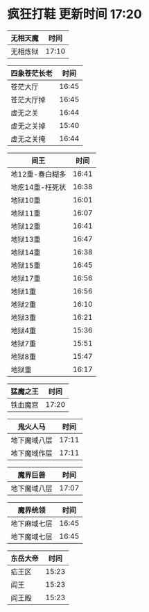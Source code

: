 # 疯狂打鞋 更新时间 17:20

| 无相天魔   | 时间    |
|--------|-------|
| 无相炼狱 | 17:10 |

| 四象苍茫长老   | 时间    |
|--------|-------|
| 苍茫大厅 | 16:45 |
| 苍茫大厅掉 | 16:45 |
| 虚无之关 | 16:44 |
| 虚无之关掉 | 15:40 |
| 虚无之关掩 | 16:44 |

| 间王   | 时间    |
|--------|-------|
| 地12重-春白糊多 | 16:41 |
| 地疙14重-枉死状 | 16:38 |
| 地狱10重 | 16:01 |
| 地狱11重 | 16:07 |
| 地狱12重 | 16:41 |
| 地狱13重 | 16:47 |
| 地狱14重 | 16:38 |
| 地狱15重 | 16:45 |
| 地狱17重 | 16:56 |
| 地狱1重 | 16:56 |
| 地狱2重 | 16:10 |
| 地狱3重 | 16:21 |
| 地狱4重 | 15:36 |
| 地狱7重 | 15:51 |
| 地狱8重 | 15:47 |
| 地狱重 | 16:17 |

| 猛魔之王   | 时间    |
|--------|-------|
| 铁血魔宫 | 17:20 |

| 鬼火人马   | 时间    |
|--------|-------|
| 地下魔域八层 | 17:11 |
| 地下魔域作层 | 17:11 |

| 魔界巨兽   | 时间    |
|--------|-------|
| 地下魔域八层 | 17:07 |

| 魔界统领   | 时间    |
|--------|-------|
| 地下麻域七层 | 16:45 |
| 地下魔域七层 | 16:45 |

| 东岳大帝   | 时间    |
|--------|-------|
| 疝王区 | 15:23 |
| 阎王 | 15:23 |
| 阎王殿 | 15:23 |